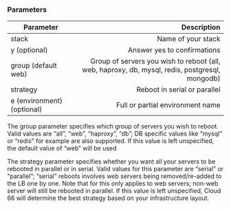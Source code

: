 <!-- post: -->


### Parameters


|		Parameter 		   	|     Description    |
|---------------------------| ------------------:|
|stack 					   	| Name of your stack |
|y (optional)		  				   	| Answer yes to confirmations |
|group (default web)		 	 			   	| Group of servers you wish to reboot (all, web, haproxy, db, mysql, redis, postgresql, mongodb) |
|strategy		  	   	| Reboot in serial or parallel |
|e (environment) (optional)		 | 	Full or partial environment name |


The group parameter specifies which group of servers you wish to reboot. Valid values are “all”, “web”, “haproxy”, “db”; DB specific values like “mysql” or “redis” for example are also supported. If this value is left unspecified, the default value of “web” will be used

The strategy parameter specifies whether you want all your servers to be rebooted in parallel or in serial. Valid values for this parameter are “serial” or “parallel”; “serial” reboots involves web servers being removed/re-added to the LB one by one. Note that for this only applies to web servers; non-web server will still be rebooted in parallel. If this value is left unspecified, Cloud 66 will determine the best strategy based on your infrastructure layout.
